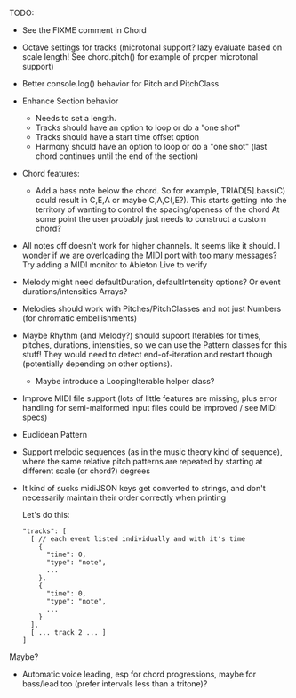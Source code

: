 TODO:
- See the FIXME comment in Chord
- Octave settings for tracks
  (microtonal support? lazy evaluate based on scale length! See chord.pitch() for example of proper microtonal support)
- Better console.log() behavior for Pitch and PitchClass
- Enhance Section behavior
  - Needs to set a length.
  - Tracks should have an option to loop or do a "one shot"
  - Tracks should have a start time offset option
  - Harmony should have an option to loop or do a "one shot" (last chord continues until the end of the section)
- Chord features:
  - Add a bass note below the chord.
    So for example, TRIAD[5].bass(C) could result in C,E,A or maybe C,A,C(,E?).
    This starts getting into the territory of wanting to control the spacing/openess of the chord
    At some point the user probably just needs to construct a custom chord?
- All notes off doesn't work for higher channels. It seems like it should. I wonder if we are overloading the MIDI port with too many messages? Try adding a MIDI monitor to Ableton Live to verify
- Melody might need defaultDuration, defaultIntensity options? Or event durations/intensities Arrays?
- Melodies should work with Pitches/PitchClasses and not just Numbers (for chromatic embellishments)
- Maybe Rhythm (and Melody?) should supoort Iterables for times, pitches, durations, intensities, so we can use
  the Pattern classes for this stuff! They would need to detect end-of-iteration and restart though (potentially depending on other options).
  - Maybe introduce a LoopingIterable helper class?
- Improve MIDI file support (lots of little features are missing, plus error handling for semi-malformed input files could be improved / see MIDI specs)
- Euclidean Pattern
- Support melodic sequences (as in the music theory kind of sequence), where the same relative pitch patterns are repeated by starting at different scale (or chord?) degrees
- It kind of sucks midiJSON keys get converted to strings, and don't necessarily maintain their order correctly when printing

  Let's do this:

      "tracks": [
        [ // each event listed individually and with it's time
          {
            "time": 0,
            "type": "note",
            ...
          },
          {
            "time": 0,
            "type": "note",
            ...
          }
        ],
        [ ... track 2 ... ]
      ]

Maybe?
- Automatic voice leading, esp for chord progressions, maybe for bass/lead too (prefer intervals less than a tritone)?
